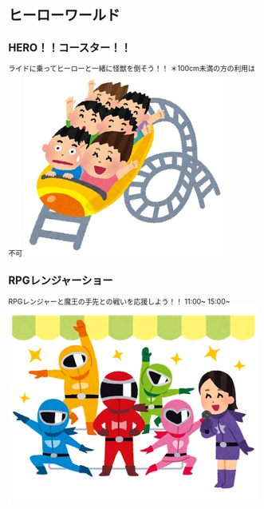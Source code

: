 # ヒーローワールド
##  HERO！！コースター！！
ライドに乗ってヒーローと一緒に怪獣を倒そう！！
＊100cm未満の方の利用は不可
![桜](rollercoaster.png) 

## RPGレンジャーショー
RPGレンジャーと魔王の手先との戦いを応援しよう！！
11:00~  15:00~
![桜](ranger_hero_show.png)
